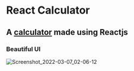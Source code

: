# React Calculator
## A [calculator](https://arjun-computer-geek.github.io/react-calculator/) made using Reactjs

### Beautiful UI
![Screenshot_2022-03-07_02-06-12](https://user-images.githubusercontent.com/50793512/156941209-2cd7da5e-c6dc-4b6b-abfe-040acc28edac.png)
